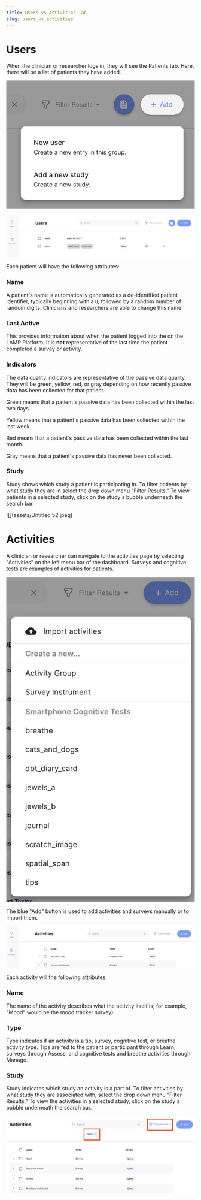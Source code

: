 ```yaml
---
title: Users vs Activities Tab
slug: users_vs_activities
---
```


# Users

When the clinician or researcher logs in, they will see the Patients tab. Here, there will be a list of patients they have added.

![](assets/Untitled_50.jpeg)

![](assets/Untitled_51.jpeg)

Each patient will have the following attributes:

### Name

A patient's name is automatically generated as a de-identified patient identifier, typically beginning with a `U`, followed by a random number of random digits. Clinicians and researchers are able to change this name.

### Last Active

This provides information about when the patient logged into the on the LAMP Platform. It is **not** representative of the last time the patient completed a survey or activity.

### Indicators

The data quality indicators are representative of the passive data quality. They will be green, yellow, red, or gray depending on how recently passive data has been collected for that patient.

Green means that a patient's passive data has been collected within the last two days.

Yellow means that a patient's passive data has been collected within the last week.

Red means that a patient's passive data has been collected within the last month.

Gray means that a patient's passive data has never been collected.

### Study

Study shows which study a patient is participating in. To filter patients by what study they are in select the drop down menu "Filter Results." To view patients in a selected study, click on the study's bubble underneath the search bar.

![](assets/Untitled 52.jpeg)

# Activities

A clinician or researcher can navigate to the activities page by selecting "Activities" on the left menu bar of the dashboard.  Surveys and cognitive tests are examples of activities for patients.

![](assets/Untitled_50.png)

The blue "Add" button is used to add activities and surveys manually or to import them.

![](assets/Untitled_53.jpeg)

Each activity will the following attributes:

### Name

The name of the activity describes what the activity itself is; for example, "Mood" would be the mood tracker survey).

### Type

Type indicates if an activity is a tip, survey, cognitive test, or breathe activity type. Tips are fed to the patient or participant through Learn, surveys through Assess, and cognitive tests and breathe activities through Manage.

### Study

Study indicates which study an activity is a part of. To filter activities by what study they are associated with, select the drop down menu "Filter Results." To view the activities in a selected study, click on the study's bubble underneath the search bar.

![](assets/Untitled_51.png)
